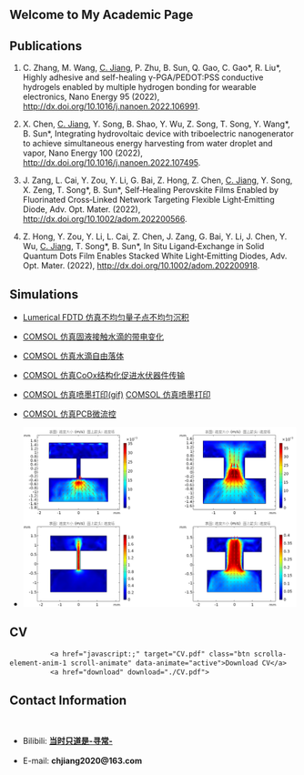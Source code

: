
## Welcome to My Academic Page

## Publications

1. C. Zhang, M. Wang, <u>C. Jiang</u>, P. Zhu, B. Sun, Q. Gao, C. Gao\*, R. Liu\*, Highly adhesive and self-healing γ-PGA/PEDOT:PSS conductive hydrogels enabled by multiple hydrogen bonding for wearable electronics, Nano Energy 95 (2022), <http://dx.doi.org/10.1016/j.nanoen.2022.106991>.

1. X. Chen, <u>C. Jiang</u>, Y. Song, B. Shao, Y. Wu, Z. Song, T. Song, Y. Wang\*, B. Sun\*, Integrating hydrovoltaic device with triboelectric nanogenerator to achieve simultaneous energy harvesting from water droplet and vapor, Nano Energy 100 (2022), <http://dx.doi.org/10.1016/j.nanoen.2022.107495>.

1. J. Zang, L. Cai, Y. Zou, Y. Li, G. Bai, Z. Hong, Z. Chen, <u>C. Jiang</u>, Y. Song, X. Zeng, T. Song\*, B. Sun\*, Self‐Healing Perovskite Films Enabled by Fluorinated Cross‐Linked Network Targeting Flexible Light‐Emitting Diode, Adv. Opt. Mater.  (2022), <http://dx.doi.org/10.1002/adom.202200566>.

1. Z. Hong, Y. Zou, Y. Li, L. Cai, Z. Chen, J. Zang, G. Bai, Y. Li, J. Chen, Y. Wu, <u>C. Jiang</u>, T. Song\*, B. Sun\*, In Situ Ligand‐Exchange in Solid Quantum Dots Film Enables Stacked White Light‐Emitting Diodes, Adv. Opt. Mater.  (2022), <http://dx.doi.org/10.1002/adom.202200918>.

## Simulations
     
* <a href="https://raw.githubusercontent.com/Drchjiang/Drchjiang.github.io/main/_picture/blog1.png" target="_blank"> Lumerical FDTD 仿真不均匀量子点不均匀沉积</a>
     <br>
  
* <a href="https://raw.githubusercontent.com/Drchjiang/Drchjiang.github.io/main/_picture/blog2.png" target="_blank"> COMSOL 仿真固液接触水滴的带电变化</a>
     <br>
  
* <a href="https://raw.githubusercontent.com/Drchjiang/Drchjiang.github.io/main/_picture/blog3.gif"> COMSOL 仿真水滴自由落体</a>
     <br>
 
* <a href="https://raw.githubusercontent.com/Drchjiang/Drchjiang.github.io/main/_picture/blog4.png" target="_blank"> COMSOL 仿真CoOx结构化促进水伏器件传输</a>
     <br>
  
* <a href="https://raw.githubusercontent.com/Drchjiang/Drchjiang.github.io/main/_picture/blog5.gif" target="_blank"> COMSOL 仿真喷墨打印(gif)</a>
 <a href="https://raw.githubusercontent.com/Drchjiang/Drchjiang.github.io/main/_picture/blog6.jpg" target="_blank"> COMSOL 仿真喷墨打印</a>
     <br>   
     
* <a href="https://raw.githubusercontent.com/Drchjiang/Drchjiang.github.io/main/_picture/blog7.png" target="_blank"> COMSOL 仿真PCB微流控</a>
     <br>
* <img src="./_picture/blog7.png" alt="404">
      
## CV

<!-- Button CV -->
              <a href="javascript:;" target="CV.pdf" class="btn scrolla-element-anim-1 scroll-animate" data-animate="active">Download CV</a>
              <a href="download" download="./CV.pdf">

</a>
      
      
## Contact Information
<br>
<ul>
      <li> Bilibili: <strong><a href="https://space.bilibili.com/390423616" target="_blank">当时只道是-寻常-</a></strong> </li>
     <br>
      <li> E-mail: <strong>chjiang2020@163.com</strong></li>
</ul>

<!-- div增加底部空格 -->
<div style="margin-top: 100px;"></div>
